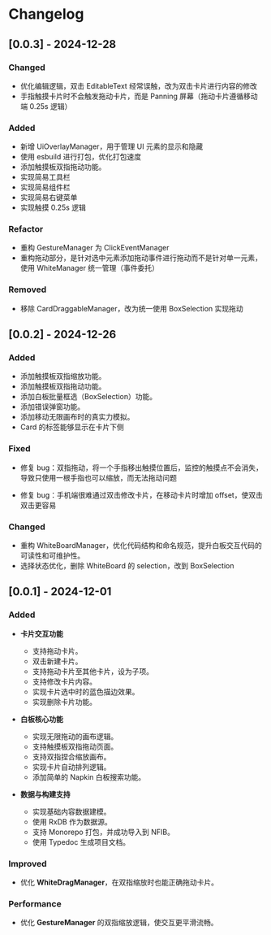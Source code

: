 # Changelog

## [0.0.3] - 2024-12-28

### Changed

- 优化编辑逻辑，双击 EditableText 经常误触，改为双击卡片进行内容的修改
- 手指触摸卡片时不会触发拖动卡片，而是 Panning 屏幕（拖动卡片遵循移动端 0.25s 逻辑）

### Added

- 新增 UiOverlayManager，用于管理 UI 元素的显示和隐藏
- 使用 esbuild 进行打包，优化打包速度
- 添加触摸板双指拖动功能。
- 实现简易工具栏
- 实现简易组件栏
- 实现简易右键菜单
- 实现触摸 0.25s 逻辑

### Refactor

- 重构 GestureManager 为 ClickEventManager
- 重构拖动部分，是针对选中元素添加拖动事件进行拖动而不是针对单一元素，使用 WhiteManager 统一管理（事件委托）

### Removed

- 移除 CardDraggableManager，改为统一使用 BoxSelection 实现拖动

## [0.0.2] - 2024-12-26

### Added

- 添加触摸板双指缩放功能。
- 添加触摸板双指拖动功能。
- 添加白板批量框选（BoxSelection）功能。
- 添加错误弹窗功能。
- 添加移动无限画布时的真实力模拟。
- Card 的标签能够显示在卡片下侧

### Fixed

- 修复 bug：双指拖动，将一个手指移出触摸位置后，监控的触摸点不会消失，导致只使用一根手指也可以缩放，而无法拖动问题

- 修复 bug：手机端很难通过双击修改卡片，在移动卡片时增加 offset，使双击双击更容易

### Changed

- 重构 WhiteBoardManager，优化代码结构和命名规范，提升白板交互代码的可读性和可维护性。
- 选择状态优化，删除 WhiteBoard 的 selection，改到 BoxSelection

## [0.0.1] - 2024-12-01

### Added

- **卡片交互功能**

  - 支持拖动卡片。
  - 双击新建卡片。
  - 支持拖动卡片至其他卡片，设为子项。
  - 支持修改卡片内容。
  - 实现卡片选中时的蓝色描边效果。
  - 实现删除卡片功能。

- **白板核心功能**

  - 实现无限拖动的画布逻辑。
  - 支持触摸板双指拖动页面。
  - 支持双指捏合缩放画布。
  - 实现卡片自动排列逻辑。
  - 添加简单的 Napkin 白板搜索功能。

- **数据与构建支持**
  - 实现基础内容数据建模。
  - 使用 RxDB 作为数据源。
  - 支持 Monorepo 打包，并成功导入到 NFIB。
  - 使用 Typedoc 生成项目文档。

### Improved

- 优化 **WhiteDragManager**，在双指缩放时也能正确拖动卡片。

### Performance

- 优化 **GestureManager** 的双指缩放逻辑，使交互更平滑流畅。

